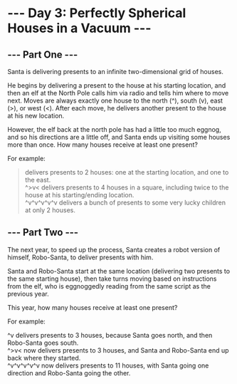 # --- Day 3: Perfectly Spherical Houses in a Vacuum ---
## --- Part One ---
Santa is delivering presents to an infinite two-dimensional grid of houses.

He begins by delivering a present to the house at his starting location, and then an elf at the North Pole calls him via radio and tells him where to move next. Moves are always exactly one house to the north (^), south (v), east (>), or west (<). After each move, he delivers another present to the house at his new location.

However, the elf back at the north pole has had a little too much eggnog, and so his directions are a little off, and Santa ends up visiting some houses more than once. How many houses receive at least one present?

For example:

> delivers presents to 2 houses: one at the starting location, and one to the east.\
^>v< delivers presents to 4 houses in a square, including twice to the house at his starting/ending location.\
^v^v^v^v^v delivers a bunch of presents to some very lucky children at only 2 houses.

## --- Part Two ---
The next year, to speed up the process, Santa creates a robot version of himself, Robo-Santa, to deliver presents with him.

Santa and Robo-Santa start at the same location (delivering two presents to the same starting house), then take turns moving based on instructions from the elf, who is eggnoggedly reading from the same script as the previous year.

This year, how many houses receive at least one present?

For example:

^v delivers presents to 3 houses, because Santa goes north, and then Robo-Santa goes south.\
^>v< now delivers presents to 3 houses, and Santa and Robo-Santa end up back where they started.\
^v^v^v^v^v now delivers presents to 11 houses, with Santa going one direction and Robo-Santa going the other.